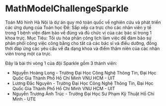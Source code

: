 # MathModelChallengeSparkle
Toán Mô hình Hà Nội là dự án quy mô toàn quốc về nghiên cứu và phát triển các ứng dụng của Toán học
Đề: Sắp xếp ca trực cho các nhân viên y tế trong 1 bệnh viện đảm bảo về đúng và đủ chức vị của các bác sĩ trong 1 khoa trực.
Mục Tiêu: Tối ưu hóa phân công lịch làm việc để đảm bảo sự phân phối công việc công bằng
cho tất cả các bác sĩ và điều dưỡng, đồng thời đáp ứng các yêu cầu về đa dạng khoa
và điểm thâm niên của các nhân viên trong một ca trực.

Đây là bài thi vòng 1 của đội Sparkle gồm 3 thành viên:
+ Nguyễn Hoàng Long - Trường Đại Học Công Nghệ Thông Tin, Đại Học Quốc Gia Thành Phố Hồ Chí Minh VNU HCM - UIT
+ Lương Đắc Nguyên - Trường Đại Học Công Nghệ Thông Tin, Đại Học Quốc Gia Thành Phố Hồ Chí Minh VNU HCM - UIT
+ Nguyễn Trương Ánh Trúc - Trường Đại Học Sư Phạm Kỹ Thuật Hồ Chí Minh - UTE
